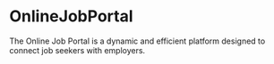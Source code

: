 # OnlineJobPortal
The Online Job Portal is a dynamic and efficient platform designed to connect job seekers with employers.
